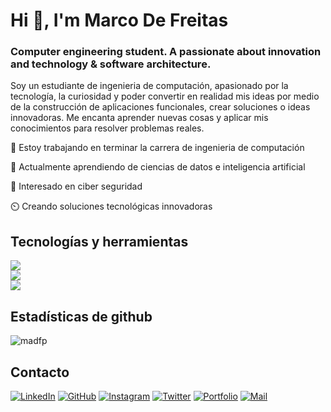 # Hi 👋, I'm Marco De Freitas
### Computer engineering student. A passionate about innovation and technology & software architecture.
<p>
 Soy un estudiante de ingenieria de computación, apasionado por la tecnología, la curiosidad y poder convertir en realidad mis ideas por medio de la construcción de aplicaciones funcionales, crear soluciones o ideas innovadoras. Me encanta aprender nuevas cosas y aplicar mis conocimientos para resolver problemas reales.
</p>

<div align="left">
  
 🔭 Estoy trabajando en terminar la carrera de ingenieria de computación
  
 🌱 Actualmente aprendiendo de ciencias de datos e inteligencia artificial

 👀 Interesado en ciber seguridad
 
 ⏲️ Creando soluciones tecnológicas innovadoras

</div>
 
## Tecnologías y herramientas
<div>
  <img src="https://skillicons.dev/icons?i=python,docker,django,php,laravel,java,go" />
  <br>
  <img src="https://skillicons.dev/icons?i=yarn,npm,pnpm,bun,deno,wordpress,linux,c,astro" />
  <br>
  <img src="https://skillicons.dev/icons?i=nodejs,javascript,react,typescript,angular,github,tailwind,git,nextjs,redux,html,css,figma" />
</div>

## Estadísticas de github

<p><img align="center" src="https://github-readme-streak-stats.herokuapp.com/?user=madfp&" alt="madfp" /></p>

## Contacto
[![LinkedIn](https://img.shields.io/badge/LinkedIn-0077B5?style=for-the-badge&logo=linkedin&logoColor=white)](https://www.linkedin.com/in/marco-de-freitas/)
[![GitHub](https://img.shields.io/badge/github-%23121011.svg?style=for-the-badge&logo=github&logoColor=white)](https://github.com/madfp)
[![Instagram](https://img.shields.io/badge/Instagram-%23E4405F.svg?style=for-the-badge&logo=Instagram&logoColor=white)](https://www.instagram.com/madfp/)
[![Twitter](https://img.shields.io/badge/Twitter-%231DA1F2.svg?style=for-the-badge&logo=Twitter&logoColor=white)](https://twitter.com/maarco_04)
[![Portfolio](https://img.shields.io/badge/Portfolio-FF5722?style=for-the-badge&logo=todoist&logoColor=white)](https://twitter.com/maarco_04)
[![Mail](https://img.shields.io/badge/Gmail-D14836?style=for-the-badge&logo=gmail&logoColor=white)](mailto:marcoantoniodfp@gmail.com)


